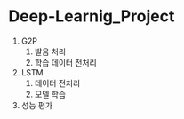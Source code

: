 # Deep-Learnig_Project

1. G2P
   1. 발음 처리
   2. 학습 데이터 전처리
2. LSTM
    1. 데이터 전처리
    2. 모델 학습
3. 성능 평가
